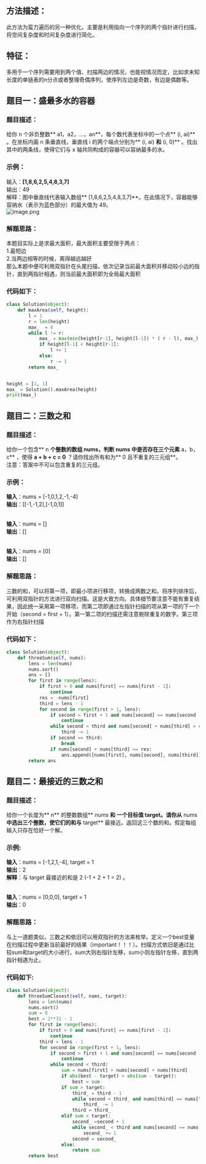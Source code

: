<a name="pFBQ1"></a>
## 方法描述：
此方法为蛮力遍历的另一种优化，主要是利用指向一个序列的两个指针进行扫描，将空间复杂度和时间复杂度进行简化。
<a name="uf1qX"></a>
## 特征：
多用于一个序列需要用到两个值、扫描两边的情况，也能视情况而定，比如求未知长度的单链表的n分点或者整理奇偶序列，使序列左边是奇数，有边是偶数等。
<a name="Yv0Mh"></a>
## 题目一：盛最多水的容器
<a name="gB0lM"></a>
### 题目描述：
给你 n 个非负整数** a1，a2，...，an**，每个数代表坐标中的一个点** (i, ai)** 。在坐标内画 n 条垂直线，垂直线 i 的两个端点分别为** (i, ai) **和** (i, 0)** 。找出其中的两条线，使得它们与 x 轴共同构成的容器可以容纳最多的水。
<a name="r4oXU"></a>
### 示例：
输入：**[1,8,6,2,5,4,8,3,7]**<br />输出：49 <br />解释：图中垂直线代表输入数组** [1,8,6,2,5,4,8,3,7]**。在此情况下，容器能够容纳水（表示为蓝色部分）的最大值为 49。<br />![image.png](https://cdn.nlark.com/yuque/0/2022/png/12592409/1643875742965-0dbcfdbf-efa0-4860-a099-5ada74632c43.png#clientId=u8d2185a1-72b5-4&crop=0&crop=0&crop=1&crop=1&from=paste&height=380&id=uca66f369&margin=%5Bobject%20Object%5D&name=image.png&originHeight=380&originWidth=798&originalType=binary&ratio=1&rotation=0&showTitle=false&size=24234&status=done&style=none&taskId=uf7161b18-9fe2-408e-a037-c71c7fd7e97&title=&width=798)
<a name="EIxN5"></a>
### 解题思路：
本题目实际上是求最大面积，最大面积主要受限于两点：<br />1.最短边<br />2.当两边相等的时候，离得越远越好<br />那么本题中便可利用双指针在头尾扫描，依次记录当前最大面积并移动较小边的指针，直到两指针相遇，则当前最大面积即为全局最大面积
<a name="d0w3u"></a>
### 代码如下：
```python
class Solution(object):
    def maxArea(self, height):
        l = 1
        r = len(height)
        max_  = 0
        while l != r:
            max_ = max(min(height[r-1], height[l-1]) * ( r - l), max_)
            if height[l-1] < height[r-1]:
                l += 1
            else:
                r -= 1
        return max_ 


height = [1, 1]
max_ = Solution().maxArea(height)
print(max_)
```
<a name="FPeMB"></a>
## 题目二：三数之和
<a name="SUX2i"></a>
### 题目描述：
给你一个包含** n **个整数的数组 **nums**，判断 **nums** 中是否存在三个元素** a，b，c** ，使得 **a + b + c = 0** ？请你找出所有和为** 0 且不重复的三元组**。<br />注意：答案中不可以包含重复的三元组。
<a name="d6EHR"></a>
### 示例：
**输入**：nums = [-1,0,1,2,-1,-4]<br />**输出**：[[-1,-1,2],[-1,0,1]]<br />​

**输入**：nums = []<br />**输出**：[]<br />​

**输入**：nums = [0]<br />**输出**：[]
<a name="an4Mj"></a>
### 解题思路：
三数的和，可以将第一项，即最小项进行移项，转换成两数之和。将序列排序后，可利用双指针的方法进行双向扫描。这是大致方向。具体细节要注意不能有重复结果，因此统一采用第一项移项，而第二项即通过左指针扫描的项从第一项的下一个开始（second = first + 1）。第一第二项的扫描还需注意剔除重复的数字。第三项作为右指针扫描
<a name="n7cd9"></a>
### 代码如下：
```python
class Solution(object):
    def threeSum(self, nums):
        lens = len(nums)
        nums.sort()
        ans = []
        for first in range(lens):
            if first > 0 and nums[first] == nums[first - 1]:
                continue
            res = -nums[first]
            third = lens - 1
            for second in range(first + 1, lens):
                if second > first + 1 and nums[second] == nums[second - 1]:
                    continue
                while second < third and nums[second] + nums[third] > res:
                    third -= 1
                if second == third:
                    break
                if nums[second] + nums[third] == res:
                    ans.append([nums[first], nums[second], nums[third]])
        return ans
```
<a name="K2cpH"></a>
## 题目二：最接近的三数之和
<a name="uebhY"></a>
### 题目描述：
给你一个长度为** n** 的整数数组** nums **和 一个目标值 **target**。请你从** nums **中选出三个整数，使它们的和与** target** 最接近。返回这三个数的和。假定每组输入只存在恰好一个解。
<a name="kDuNA"></a>
### 示例:
**输入**：nums = [-1,2,1,-4], target = 1<br />**输出**：2<br />**解释**：与 target 最接近的和是 2 (-1 + 2 + 1 = 2) 。<br />​

**输入**：nums = [0,0,0], target = 1<br />**输出**：0
<a name="MDu0W"></a>
### 解题思路：
与上一道题类似，三数之和依旧可以用双指针的方法来枚举。定义一个best变量在扫描过程中更新当前最好的结果（important！！！）。扫描方式依旧是通过比较sum和target的大小进行，sum大则右指针左移，sum小则左指针左移，直到两指针相遇为止。
<a name="UOpMP"></a>
### 代码如下:
```python
class Solution(object):
    def threeSumClosest(self, nums, target):
        lens = len(nums)
        nums.sort()
        sum = 0
        best = 2**31 - 1
        for first in range(lens):
            if first > 0 and nums[first] == nums[first - 1]:
                continue
            third = lens - 1
            for second in range(first + 1, lens):
                if second > first + 1 and nums[second] == nums[second - 1]:
                    continue
                while second < third:
                    sum = nums[first] + nums[second] + nums[third]
                    if abs(best - target) > abs(sum - target):
                        best = sum
                    if sum > target:
                        third_ = third - 1
                        while second < third_ and nums[third] == nums[third_]:
                            third_ -= 1
                        third = third_
                    elif sum < target:
                        second_ =second + 1
                        while second_ < third and nums[second] == nums[second_]:
                            second_ += 1
                        second = second_
                    else:
                        return sum
        return best
```
​

